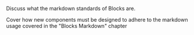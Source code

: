 Discuss what the markdown standards of Blocks are.

Cover how new components must be designed to adhere to the markdown usage covered in the "Blocks Markdown" chapter